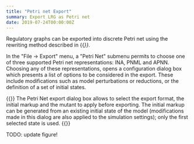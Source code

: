 ```yaml
---
title: "Petri net Export"
summary: Export LRG as Petri net
date: 2019-07-24T00:00:00Z
---
```



Regulatory graphs can be exported into discrete <!-- TODO: check nomenclature with claudine -->
Petri net using the rewriting method described in {{<cite Chaouiya2006 />}}.

In the "File -> Export" menu, a "Petri Net" submenu permits to choose one of three supported Petri net representations: INA, PNML and APNN.
Choosing any of these representations, opens a configuration dialog box which presents a list of options to be considered in the export.
These include modifications such as model perturbations or reductions, or the definition of a set of initial states.


{{<fig src="pnexport.png" title="The Petri Net export dialog">}}
The Petri Net export dialog box allows to select the export format, the initial markup and the 
mutant to apply before exporting. The initial markup can be generated from an existing initial state
of the model  (modifications made in this dialog are also applied to the simulation settings); only the 
first selected state is used.
{{</fig>}}

TODO: update figure!


